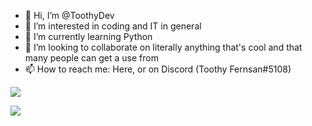 - 👋 Hi, I’m @ToothyDev
- 👀 I’m interested in coding and IT in general
- 🌱 I’m currently learning Python
- 💞️ I’m looking to collaborate on literally anything that's cool and that many people can get a use from
- 📫 How to reach me: Here, or on Discord (Toothy Fernsan#5108)

![](https://github-readme-stats.vercel.app/api/wakatime?username=ToothyDev&theme=merko&hide_border=true&show_icons=True&layout=compact)

<a href="https://wakatime.com"><img src="https://wakatime.com/share/@30d9ab26-c2ac-4341-91e5-70b8043852d2/8145170c-2244-4269-a153-f7816edd0298.png" /></a>
